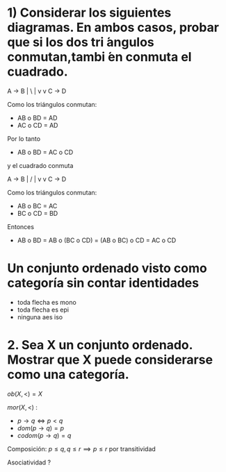 # 1) Considerar los siguientes diagramas.  En ambos casos,  probar que si los dos tri ́angulos conmutan,tambi ́en conmuta el cuadrado.

A -> B
| \  |
v    v
C -> D

Como los triángulos conmutan:
- AB o BD = AD
- AC o CD = AD

Por lo tanto 
- AB o BD = AC o CD

y el cuadrado conmuta  

A -> B
|  / |
v    v
C -> D

Como los triángulos conmutan:
- AB o BC = AC
- BC o CD = BD

Entonces

- AB o BD = AB o (BC o CD) = (AB o BC) o CD = AC o CD

# Un conjunto ordenado visto como categoría sin contar identidades
- toda flecha es mono
- toda flecha es epi
- ninguna aes iso

# 2. Sea X un conjunto ordenado. Mostrar que X puede considerarse como una categoría.

$ob(X, <) = X$

$mor(X, <)$ :
- $p \rightarrow q \iff p < q$
- $dom(p \rightarrow q) = p$
- $codom(p \rightarrow q) = q$

Composición:
$p \le q, q \le r \implies p \le r$ por transitividad

Asociatividad ?